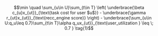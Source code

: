 $$\min \quad \sum_{u\in U}\sum_{t\in T} \left( \underbrace{\beta c_{u}x_{ut}}_{\text{task cost for user $u$}} - \underbrace{\gamma r_{ut}x_{ut}}_{\text{recc_engine score}} \right) - \underbrace{\sum_{u\in U:q_u\leq 0.7}\sum_{t\in T}\alpha q_ux_{ut}}_{\text{user_utilization } \leq \; 0.7 } \tag{1}$$
